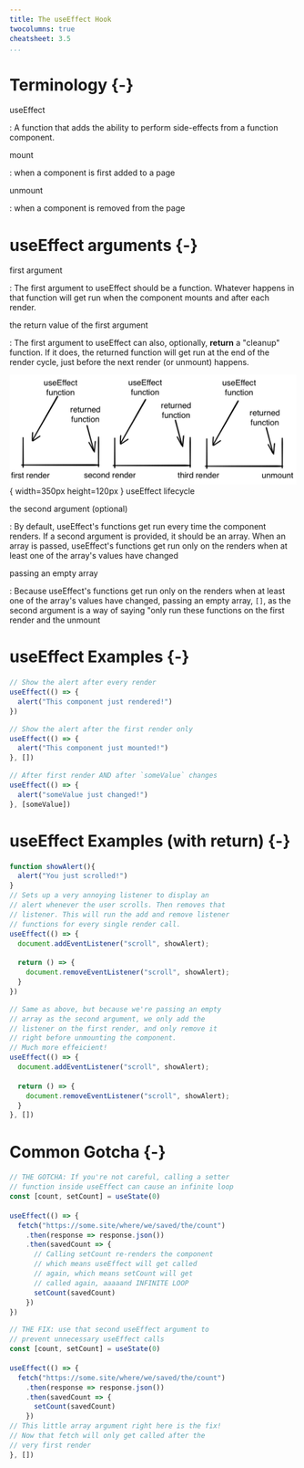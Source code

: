 ```yaml
---
title: The useEffect Hook
twocolumns: true
cheatsheet: 3.5
...
```


# Terminology {-}

useEffect

:   A function that adds the ability to perform side-effects from a function 
component.

mount

:   when a component is first added to a page

unmount

:   when a component is removed from the page

# useEffect arguments {-}

first argument

:   The first argument to useEffect should be a 
function. Whatever happens in that function will get
run when the component mounts and 
after each render.

the return value of the first argument

:   The first argument to useEffect can also, optionally,
**return** a "cleanup" function. If it does, the returned
function will get run at the end of the render cycle,
just before the next render (or unmount) happens.

![useEffect lifecycle](./kickstart-frontend/images/useeffect_lifecycle.png){ width=350px height=120px }
useEffect lifecycle

the second argument (optional)

:   By default, useEffect's functions get run every time 
the component renders. If a
second argument is provided, it should be an array. When
an array is passed, useEffect's functions get run 
only on the renders when at least one of the array's
values have changed

passing an empty array

:   Because useEffect's functions get run only on the 
renders when at least one of the array's values have 
changed, passing an empty array, `[]`, as the second 
argument is a way of saying "only run these functions 
on the first render and the unmount


# useEffect Examples {-}

```javascript
// Show the alert after every render
useEffect(() => { 
  alert("This component just rendered!")
})
```

```javascript
// Show the alert after the first render only
useEffect(() => {
  alert("This component just mounted!")
}, [])
```

```javascript
// After first render AND after `someValue` changes
useEffect(() => {
  alert("someValue just changed!")
}, [someValue])
```

# useEffect Examples (with return) {-}

```javascript
function showAlert(){
  alert("You just scrolled!")
}
// Sets up a very annoying listener to display an 
// alert whenever the user scrolls. Then removes that 
// listener. This will run the add and remove listener
// functions for every single render call.
useEffect(() => {
  document.addEventListener("scroll", showAlert);

  return () => {
    document.removeEventListener("scroll", showAlert);
  }
})
```

```javascript
// Same as above, but because we're passing an empty 
// array as the second argument, we only add the 
// listener on the first render, and only remove it 
// right before unmounting the component. 
// Much more effeicient!
useEffect(() => {
  document.addEventListener("scroll", showAlert);

  return () => {
    document.removeEventListener("scroll", showAlert);
  }
}, [])
```

# Common Gotcha {-}

```javascript
// THE GOTCHA: If you're not careful, calling a setter 
// function inside useEffect can cause an infinite loop
const [count, setCount] = useState(0)

useEffect(() => {
  fetch("https://some.site/where/we/saved/the/count")
    .then(response => response.json())
    .then(savedCount => {
      // Calling setCount re-renders the component
      // which means useEffect will get called 
      // again, which means setCount will get 
      // called again, aaaaand INFINITE LOOP
      setCount(savedCount)
    })
})
```

```javascript
// THE FIX: use that second useEffect argument to 
// prevent unnecessary useEffect calls
const [count, setCount] = useState(0)

useEffect(() => {
  fetch("https://some.site/where/we/saved/the/count")
    .then(response => response.json())
    .then(savedCount => {
      setCount(savedCount)
    })
// This little array argument right here is the fix!
// Now that fetch will only get called after the 
// very first render
}, [])
```
